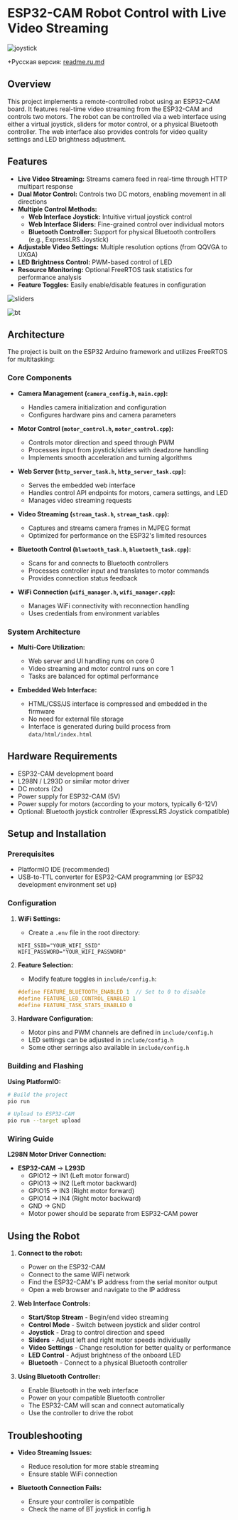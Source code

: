 # ESP32-CAM Robot Control with Live Video Streaming

![joystick](screenshots/joystick.png)

+Русская версия: [readme.ru.md](readme.ru.md)

## Overview

This project implements a remote-controlled robot using an ESP32-CAM board. It features real-time video streaming from the ESP32-CAM and controls two motors. The robot can be controlled via a web interface using either a virtual joystick, sliders for motor control, or a physical Bluetooth controller. The web interface also provides controls for video quality settings and LED brightness adjustment.

## Features

* **Live Video Streaming:** Streams camera feed in real-time through HTTP multipart response
* **Dual Motor Control:** Controls two DC motors, enabling movement in all directions
* **Multiple Control Methods:**
  * **Web Interface Joystick:** Intuitive virtual joystick control
  * **Web Interface Sliders:** Fine-grained control over individual motors
  * **Bluetooth Controller:** Support for physical Bluetooth controllers (e.g., ExpressLRS Joystick)
* **Adjustable Video Settings:** Multiple resolution options (from QQVGA to UXGA)
* **LED Brightness Control:** PWM-based control of LED
* **Resource Monitoring:** Optional FreeRTOS task statistics for performance analysis
* **Feature Toggles:** Easily enable/disable features in configuration

![sliders](screenshots/sliders.png)

![bt](screenshots/bt.png)

## Architecture

The project is built on the ESP32 Arduino framework and utilizes FreeRTOS for multitasking:

### Core Components

* **Camera Management (`camera_config.h`, `main.cpp`):**
  * Handles camera initialization and configuration
  * Configures hardware pins and camera parameters

* **Motor Control (`motor_control.h`, `motor_control.cpp`):**
  * Controls motor direction and speed through PWM
  * Processes input from joystick/sliders with deadzone handling
  * Implements smooth acceleration and turning algorithms

* **Web Server (`http_server_task.h`, `http_server_task.cpp`):**
  * Serves the embedded web interface
  * Handles control API endpoints for motors, camera settings, and LED
  * Manages video streaming requests

* **Video Streaming (`stream_task.h`, `stream_task.cpp`):**
  * Captures and streams camera frames in MJPEG format
  * Optimized for performance on the ESP32's limited resources

* **Bluetooth Control (`bluetooth_task.h`, `bluetooth_task.cpp`):**
  * Scans for and connects to Bluetooth controllers
  * Processes controller input and translates to motor commands
  * Provides connection status feedback

* **WiFi Connection (`wifi_manager.h`, `wifi_manager.cpp`):**
  * Manages WiFi connectivity with reconnection handling
  * Uses credentials from environment variables

### System Architecture

* **Multi-Core Utilization:**
  * Web server and UI handling runs on core 0
  * Video streaming and motor control runs on core 1
  * Tasks are balanced for optimal performance

* **Embedded Web Interface:**
  * HTML/CSS/JS interface is compressed and embedded in the firmware
  * No need for external file storage
  * Interface is generated during build process from `data/html/index.html`

## Hardware Requirements

* ESP32-CAM development board
* L298N / L293D or similar motor driver
* DC motors (2x)
* Power supply for ESP32-CAM (5V)
* Power supply for motors (according to your motors, typically 6-12V)
* Optional: Bluetooth joystick controller (ExpressLRS Joystick compatible)

## Setup and Installation

### Prerequisites

* PlatformIO IDE (recommended)
* USB-to-TTL converter for ESP32-CAM programming (or ESP32 development environment set up)

### Configuration

1. **WiFi Settings:**
   * Create a `.env` file in the root directory:
   ```
   WIFI_SSID="YOUR_WIFI_SSID"
   WIFI_PASSWORD="YOUR_WIFI_PASSWORD"
   ```

2. **Feature Selection:**
   * Modify feature toggles in `include/config.h`:
   ```cpp
   #define FEATURE_BLUETOOTH_ENABLED 1  // Set to 0 to disable
   #define FEATURE_LED_CONTROL_ENABLED 1
   #define FEATURE_TASK_STATS_ENABLED 0
   ```

3. **Hardware Configuration:**
   * Motor pins and PWM channels are defined in `include/config.h`
   * LED settings can be adjusted in `include/config.h`
   * Some other serrings also available in `include/config.h`

### Building and Flashing

**Using PlatformIO:**
```bash
# Build the project
pio run

# Upload to ESP32-CAM
pio run --target upload
```

### Wiring Guide

**L298N Motor Driver Connection:**
* **ESP32-CAM** → **L293D**
  * GPIO12 → IN1 (Left motor forward)
  * GPIO13 → IN2 (Left motor backward)
  * GPIO15 → IN3 (Right motor forward)
  * GPIO14 → IN4 (Right motor backward)
  * GND → GND
  * Motor power should be separate from ESP32-CAM power

## Using the Robot

1. **Connect to the robot:**
   * Power on the ESP32-CAM
   * Connect to the same WiFi network
   * Find the ESP32-CAM's IP address from the serial monitor output
   * Open a web browser and navigate to the IP address

2. **Web Interface Controls:**
   * **Start/Stop Stream** - Begin/end video streaming
   * **Control Mode** - Switch between joystick and slider control
   * **Joystick** - Drag to control direction and speed
   * **Sliders** - Adjust left and right motor speeds individually
   * **Video Settings** - Change resolution for better quality or performance
   * **LED Control** - Adjust brightness of the onboard LED
   * **Bluetooth** - Connect to a physical Bluetooth controller

3. **Using Bluetooth Controller:**
   * Enable Bluetooth in the web interface
   * Power on your compatible Bluetooth controller
   * The ESP32-CAM will scan and connect automatically
   * Use the controller to drive the robot

## Troubleshooting

* **Video Streaming Issues:**
  * Reduce resolution for more stable streaming
  * Ensure stable WiFi connection

* **Bluetooth Connection Fails:**
  * Ensure your controller is compatible
  * Check the name of BT joystick in config.h